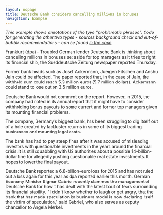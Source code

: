 ```yaml
---
layout: nopage
title: Deutsche Bank considers cancelling millions in bonuses
navigation: Example
---
```


*This example shows annotations of the type "problematic phrases". Code for generating the other two types - sources background check and out-of-bubble recommendations - can be found [in the code](https://github.com/dpa-newslab/ajda/)*


Frankfurt (dpa) - Troubled German lender Deutsche Bank is thinking about cancelling millions in bonuses set aside for top managers as it tries to right its financial ship, the Sueddeutsche Zeitung newspaper reported Thursday.

Former bank heads such as Josef Ackermann, Juergen Fitschen and Anshu Jain could be affected. The paper reported that, in the case of Jain, the withheld sum could reach 5.3 million euros (5.7 million dollars). Ackermann could stand to lose out on 3.5 million euros.

Deutsche Bank would not comment on the report. However, in 2015, the company had noted in its annual report that it might have to consider withholding bonus payouts to some current and former top managers given its mounting financial problems.

The company, Germany's biggest bank, has been struggling to dig itself out of a hole created by lackluster returns in some of its biggest trading businesses and mounting legal costs.

The bank has had to pay steep fines after it was accused of misleading investors with questionable investments in the years around the financial crisis. It is still squabbling with US authorities about a possible 14-billion-dollar fine for allegedly  pushing questionable real estate investments. It hopes to lower the final payout.

Deutsche Bank reported a 6.8-billion-euro loss for 2015 and has not ruled out a loss again for this year as dpa reported earlier this month.
German Economy Minister Sigmar Gabriel recently slammed the management of Deutsche Bank  for how it has dealt with the latest bout of fears surrounding its financial stability. "I didn't know whether to laugh or get angry, that the bank that has made speculation its business model is now declaring itself the victim of speculation," said Gabriel, who also serves as deputy chancellor to Angela Merkel.

<script async defer src="//hypothes.is/embed.js"></script>

